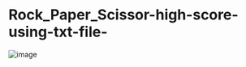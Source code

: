 # Rock_Paper_Scissor-high-score-using-txt-file-
![image](https://user-images.githubusercontent.com/93342856/215319794-cc546857-512e-4eb1-af69-d0f0a96c7ec2.png)
